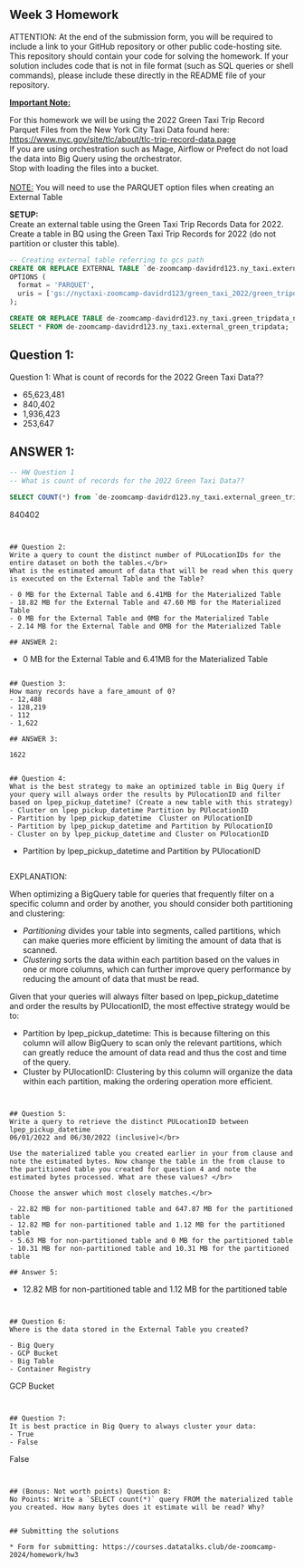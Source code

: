## Week 3 Homework
ATTENTION: At the end of the submission form, you will be required to include a link to your GitHub repository or other public code-hosting site. This repository should contain your code for solving the homework. If your solution includes code that is not in file format (such as SQL queries or shell commands), please include these directly in the README file of your repository.

<b><u>Important Note:</b></u> <p> For this homework we will be using the 2022 Green Taxi Trip Record Parquet Files from the New York
City Taxi Data found here: </br> https://www.nyc.gov/site/tlc/about/tlc-trip-record-data.page </br>
If you are using orchestration such as Mage, Airflow or Prefect do not load the data into Big Query using the orchestrator.</br> 
Stop with loading the files into a bucket. </br></br>
<u>NOTE:</u> You will need to use the PARQUET option files when creating an External Table</br>

<b>SETUP:</b></br>
Create an external table using the Green Taxi Trip Records Data for 2022. </br>
Create a table in BQ using the Green Taxi Trip Records for 2022 (do not partition or cluster this table). </br>
</p>

```sql
-- Creating external table referring to gcs path
CREATE OR REPLACE EXTERNAL TABLE `de-zoomcamp-davidrd123.ny_taxi.external_green_tripdata`
OPTIONS (
  format = 'PARQUET',
  uris = ['gs://nyctaxi-zoomcamp-davidrd123/green_taxi_2022/green_tripdata_2022-*.parquet']
);
```

```sql
CREATE OR REPLACE TABLE de-zoomcamp-davidrd123.ny_taxi.green_tripdata_non_partitioned AS
SELECT * FROM de-zoomcamp-davidrd123.ny_taxi.external_green_tripdata;
```

## Question 1:
Question 1: What is count of records for the 2022 Green Taxi Data??
- 65,623,481
- 840,402
- 1,936,423
- 253,647

## ANSWER 1:
```sql
-- HW Question 1
-- What is count of records for the 2022 Green Taxi Data??

SELECT COUNT(*) from `de-zoomcamp-davidrd123.ny_taxi.external_green_tripdata`;
```
840402
```


## Question 2:
Write a query to count the distinct number of PULocationIDs for the entire dataset on both the tables.</br> 
What is the estimated amount of data that will be read when this query is executed on the External Table and the Table?

- 0 MB for the External Table and 6.41MB for the Materialized Table
- 18.82 MB for the External Table and 47.60 MB for the Materialized Table
- 0 MB for the External Table and 0MB for the Materialized Table
- 2.14 MB for the External Table and 0MB for the Materialized Table

## ANSWER 2:

```
- 0 MB for the External Table and 6.41MB for the Materialized Table
```

## Question 3:
How many records have a fare_amount of 0?
- 12,488
- 128,219
- 112
- 1,622

## ANSWER 3:

```
`1622`
```

## Question 4:
What is the best strategy to make an optimized table in Big Query if your query will always order the results by PUlocationID and filter based on lpep_pickup_datetime? (Create a new table with this strategy)
- Cluster on lpep_pickup_datetime Partition by PUlocationID
- Partition by lpep_pickup_datetime  Cluster on PUlocationID
- Partition by lpep_pickup_datetime and Partition by PUlocationID
- Cluster on by lpep_pickup_datetime and Cluster on PUlocationID

```
- Partition by lpep_pickup_datetime and Partition by PUlocationID
```
```
EXPLANATION:

When optimizing a BigQuery table for queries that frequently filter on a specific column and order by another, you should consider both partitioning and clustering:
- *Partitioning* divides your table into segments, called partitions, which can make queries more efficient by limiting the amount of data that is scanned.
- *Clustering* sorts the data within each partition based on the values in one or more columns, which can further improve query performance by reducing the amount of data that must be read.

Given that your queries will always filter based on lpep_pickup_datetime and order the results by PUlocationID, the most effective strategy would be to:
- Partition by lpep_pickup_datetime: This is because filtering on this column will allow BigQuery to scan only the relevant partitions, which can greatly reduce the amount of data read and thus the cost and time of the query.
- Cluster by PUlocationID: Clustering by this column will organize the data within each partition, making the ordering operation more efficient.
```


## Question 5:
Write a query to retrieve the distinct PULocationID between lpep_pickup_datetime
06/01/2022 and 06/30/2022 (inclusive)</br>

Use the materialized table you created earlier in your from clause and note the estimated bytes. Now change the table in the from clause to the partitioned table you created for question 4 and note the estimated bytes processed. What are these values? </br>

Choose the answer which most closely matches.</br> 

- 22.82 MB for non-partitioned table and 647.87 MB for the partitioned table
- 12.82 MB for non-partitioned table and 1.12 MB for the partitioned table
- 5.63 MB for non-partitioned table and 0 MB for the partitioned table
- 10.31 MB for non-partitioned table and 10.31 MB for the partitioned table

## Answer 5:

```
- 12.82 MB for non-partitioned table and 1.12 MB for the partitioned table
```


## Question 6: 
Where is the data stored in the External Table you created?

- Big Query
- GCP Bucket
- Big Table
- Container Registry

```
GCP Bucket
```


## Question 7:
It is best practice in Big Query to always cluster your data:
- True
- False

```
False
```


## (Bonus: Not worth points) Question 8:
No Points: Write a `SELECT count(*)` query FROM the materialized table you created. How many bytes does it estimate will be read? Why?

 
## Submitting the solutions

* Form for submitting: https://courses.datatalks.club/de-zoomcamp-2024/homework/hw3



